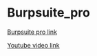 # Burpsuite_pro

[Burpsuite pro link]([https://link-url-here.org](https://app.mediafire.com/81o0g6fmrc8dp)https://app.mediafire.com/81o0g6fmrc8dp])


[Youtube video link]([[https://www.youtube.com/embed/iZz3c1q-ar4])
